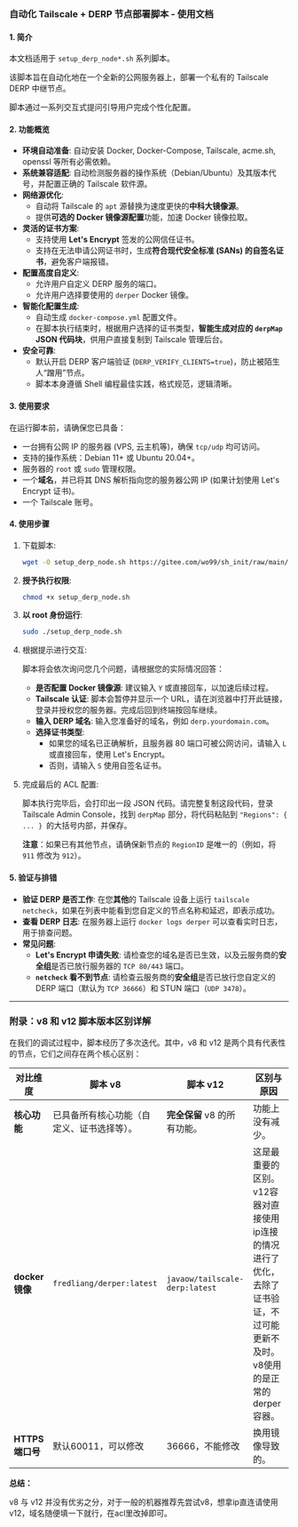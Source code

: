 ### **自动化 Tailscale + DERP 节点部署脚本 - 使用文档**



#### **1. 简介**



本文档适用于 `setup_derp_node*.sh` 系列脚本。

该脚本旨在自动化地在一个全新的公网服务器上，部署一个私有的 Tailscale DERP 中继节点。

脚本通过一系列交互式提问引导用户完成个性化配置。



#### **2. 功能概览**



- **环境自动准备**: 自动安装 Docker, Docker-Compose, Tailscale, acme.sh, openssl 等所有必需依赖。
- **系统兼容适配**: 自动检测服务器的操作系统（Debian/Ubuntu）及其版本代号，并配置正确的 Tailscale 软件源。
- **网络源优化**:
  - 自动将 Tailscale 的 `apt` 源替换为速度更快的**中科大镜像源**。
  - 提供**可选的 Docker 镜像源配置**功能，加速 Docker 镜像拉取。
- **灵活的证书方案**:
  - 支持使用 **Let's Encrypt** 签发的公网信任证书。
  - 支持在无法申请公网证书时，生成**符合现代安全标准 (SANs) 的自签名证书**，避免客户端报错。
- **配置高度自定义**:
  - 允许用户自定义 DERP 服务的端口。
  - 允许用户选择要使用的 `derper` Docker 镜像。
- **智能化配置生成**:
  - 自动生成 `docker-compose.yml` 配置文件。
  - 在脚本执行结束时，根据用户选择的证书类型，**智能生成对应的 `derpMap` JSON 代码块**，供用户直接复制到 Tailscale 管理后台。
- **安全可靠**:
  - 默认开启 DERP 客户端验证 (`DERP_VERIFY_CLIENTS=true`)，防止被陌生人“蹭用”节点。
  - 脚本本身遵循 Shell 编程最佳实践，格式规范，逻辑清晰。



#### **3. 使用要求**



在运行脚本前，请确保您已具备：

- 一台拥有公网 IP 的服务器 (VPS, 云主机等)，确保 `tcp/udp` 均可访问。
- 支持的操作系统：Debian 11+ 或 Ubuntu 20.04+。
- 服务器的 `root` 或 `sudo` 管理权限。
- 一个**域名**，并已将其 DNS 解析指向您的服务器公网 IP (如果计划使用 Let's Encrypt 证书)。
- 一个 Tailscale 账号。



#### **4. 使用步骤**



1. 下载脚本:

   ```bash
   wget -O setup_derp_node.sh https://gitee.com/wo99/sh_init/raw/main/tailscale/setup_derp_node_v8.sh
   ```

2. **授予执行权限**:

   ```bash
   chmod +x setup_derp_node.sh
   ```

3. **以 root 身份运行**:

   ```bash
   sudo ./setup_derp_node.sh
   ```

4. 根据提示进行交互:

   脚本将会依次询问您几个问题，请根据您的实际情况回答：

   - **是否配置 Docker 镜像源**: 建议输入 `Y` 或直接回车，以加速后续过程。
   - **Tailscale 认证**: 脚本会暂停并显示一个 URL，请在浏览器中打开此链接，登录并授权您的服务器。完成后回到终端按回车继续。
   - **输入 DERP 域名**: 输入您准备好的域名，例如 `derp.yourdomain.com`。
   - **选择证书类型**:
     - 如果您的域名已正确解析，且服务器 80 端口可被公网访问，请输入 `L` 或直接回车，使用 Let's Encrypt。
     - 否则，请输入 `S` 使用自签名证书。

5. 完成最后的 ACL 配置:

   脚本执行完毕后，会打印出一段 JSON 代码。请完整复制这段代码，登录 Tailscale Admin Console，找到 `derpMap` 部分，将代码粘贴到 `"Regions": { ... } `的大括号内部，并保存。

   **注意**：如果已有其他节点，请确保新节点的 `RegionID` 是唯一的（例如，将 `911` 修改为 `912`）。



#### **5. 验证与排错**



- **验证 DERP 是否工作**: 在您**其他**的 Tailscale 设备上运行 `tailscale netcheck`，如果在列表中能看到您自定义的节点名称和延迟，即表示成功。
- **查看 DERP 日志**: 在服务器上运行 `docker logs derper` 可以查看实时日志，用于排查问题。
- **常见问题**:
  - **Let's Encrypt 申请失败**: 请检查您的域名是否已生效，以及云服务商的**安全组**是否已放行服务器的 `TCP 80/443` 端口。
  - **`netcheck` 看不到节点**: 请检查云服务商的**安全组**是否已放行您自定义的 DERP 端口（默认为 `TCP 36666`）和 STUN 端口（`UDP 3478`）。

------



### **附录：v8 和 v12 脚本版本区别详解**



在我们的调试过程中，脚本经历了多次迭代。其中，v8 和 v12 是两个具有代表性的节点，它们之间存在两个核心区别：



| 对比维度        | 脚本 v8                                    | 脚本 v12                       | 区别与原因                                                   |
| --------------- | ------------------------------------------ | ------------------------------ | ------------------------------------------------------------ |
| **核心功能**    | 已具备所有核心功能（自定义、证书选择等）。 | **完全保留** v8 的所有功能。   | 功能上没有减少。                                             |
| **docker镜像**  | `fredliang/derper:latest`                  | `javaow/tailscale-derp:latest` | 这是最重要的区别。v12容器对直接使用ip连接的情况进行了优化，去除了证书验证，不过可能更新不及时。v8使用的是正常的derper容器。 |
| **HTTPS端口号** | 默认60011，可以修改                        | 36666，不能修改                | 换用镜像导致的。                                             |

**总结：**

v8 与 v12 并没有优劣之分，对于一般的机器推荐先尝试v8，想拿ip直连请使用v12，域名随便填一下就行，在acl里改掉即可。